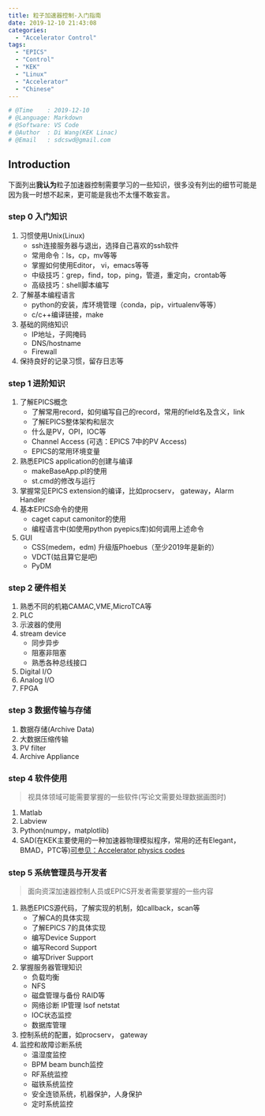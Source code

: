 ```yaml
---
title: 粒子加速器控制-入门指南
date: 2019-12-10 21:43:08
categories:
  - "Accelerator Control"
tags:
  - "EPICS"
  - "Control"
  - "KEK"
  - "Linux"
  - "Accelerator"
  - "Chinese"
---
```


```python
# @Time    : 2019-12-10
# @Language: Markdown
# @Software: VS Code
# @Author  : Di Wang(KEK Linac)
# @Email   : sdcswd@gmail.com
```

## Introduction
下面列出**我认为**粒子加速器控制需要学习的一些知识，很多没有列出的细节可能是因为我一时想不起来，更可能是我也不太懂不敢妄言。

### step 0 入门知识

1. 习惯使用Unix(Linux)
   - ssh连接服务器与退出，选择自己喜欢的ssh软件
   - 常用命令：ls，cp，mv等等
   - 掌握如何使用Editor， vi，emacs等等
   - 中级技巧：grep，find，top，ping，管道，重定向，crontab等
   - 高级技巧：shell脚本编写
2. 了解基本编程语言
   - python的安装，库环境管理（conda，pip，virtualenv等等）
   - c/c++编译链接，make
3. 基础的网络知识
   - IP地址，子网掩码
   - DNS/hostname 
   - Firewall
4. 保持良好的记录习惯，留存日志等

### step 1 进阶知识

1. 了解EPICS概念
   - 了解常用record，如何编写自己的record，常用的field名及含义，link
   - 了解EPICS整体架构和层次
   - 什么是PV，OPI，IOC等
   - Channel Access (可选：EPICS 7中的PV Access)
   - EPICS的常用环境变量
2. 熟悉EPICS application的创建与编译
   - makeBaseApp.pl的使用
   - st.cmd的修改与运行 
3. 掌握常见EPICS extension的编译，比如procserv， gateway，Alarm Handler
4. 基本EPICS命令的使用
   - caget caput camonitor的使用
   - 编程语言中(如使用python pyepics库)如何调用上述命令
5. GUI
   - CSS(medem，edm) 升级版Phoebus（至少2019年是新的）
   - VDCT(姑且算它是吧)
   - PyDM

### step 2 硬件相关

1. 熟悉不同的机箱CAMAC,VME,MicroTCA等
2. PLC
3. 示波器的使用
4. stream device
    - 同步异步
    - 阻塞非阻塞
    - 熟悉各种总线接口 
5. Digital I/O
6. Analog I/O
7. FPGA

### step 3 数据传输与存储

1. 数据存储(Archive Data)
2. 大数据压缩传输
3. PV filter
4. Archive Appliance

### step 4 软件使用

> 视具体领域可能需要掌握的一些软件(写论文需要处理数据画图时)

1. Matlab
2. Labview
3. Python(numpy，matplotlib)
4. SAD(在KEK主要使用的一种加速器物理模拟程序，常用的还有Elegant，BMAD，PTC等)[可参见：Accelerator physics codes](https://en.wikipedia.org/wiki/Accelerator_physics_codes)

### step 5 系统管理员与开发者

> 面向资深加速器控制人员或EPICS开发者需要掌握的一些内容

1. 熟悉EPICS源代码，了解实现的机制，如callback，scan等
   - 了解CA的具体实现
   - 了解EPICS 7的具体实现
   - 编写Device Support
   - 编写Record Support
   - 编写Driver Support
2. 掌握服务器管理知识
   - 负载均衡
   - NFS
   - 磁盘管理与备份 RAID等
   - 网络诊断 IP管理 lsof netstat
   - IOC状态监控
   - 数据库管理
3. 控制系统的配置，如procserv， gateway
4. 监控和故障诊断系统
   - 温湿度监控
   - BPM beam bunch监控
   - RF系统监控
   - 磁铁系统监控
   - 安全连锁系统，机器保护，人身保护
   - 定时系统监控
